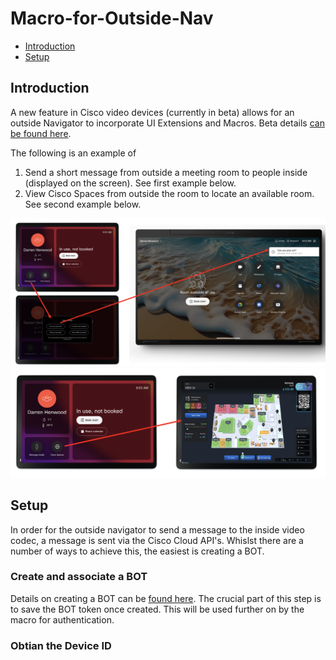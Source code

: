 # Macro-for-Outside-Nav
* [Introduction](https://github.com/dhenwood/Macro-for-Outside-Nav#introduction)
* [Setup](https://github.com/dhenwood/Macro-for-Outside-Nav#setup)


## Introduction
A new feature in Cisco video devices (currently in beta) allows for an outside Navigator to incorporate UI Extensions and Macros. Beta details [can be found here](https://gobeta.webex.com/project/feature/item.html?cap=115ca7c0-65ba-4f05-966c-81d02e884c9f&artid=7dae6035-ef0a-4d48-aaf1-c8e618325810).

The following is an example of
1. Send a short message from outside a meeting room to people inside (displayed on the screen). See first example below.
2. View Cisco Spaces from outside the room to locate an available room. See second example below.

![example](https://github.com/dhenwood/Macro-for-Outside-Nav/blob/main/Send%20Message%20Example.png)
![example](https://github.com/dhenwood/Macro-for-Outside-Nav/blob/main/View%20Spaces%20Example.png)

## Setup
In order for the outside navigator to send a message to the inside video codec, a message is sent via the Cisco Cloud API's. Whislst there are a number of ways to achieve this, the easiest is creating a BOT.

### Create and associate a BOT
Details on creating a BOT can be [found here](https://developer.webex.com/messaging/docs/bots). The crucial part of this step is to save the BOT token once created. This will be used further on by the macro for authentication.

### Obtian the Device ID

